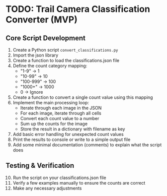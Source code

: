 # TODO: Trail Camera Classification Converter (MVP)

## Core Script Development
1. Create a Python script `convert_classifications.py`
2. Import the json library
3. Create a function to load the classifications.json file
4. Define the count category mapping:
   - "1-9" → 1
   - "10-99" → 10
   - "100-999" → 100
   - "1000+" → 1000
   - 0 → Ignore
5. Create a function to convert a single count value using this mapping
6. Implement the main processing loop:
   - Iterate through each image in the JSON
   - For each image, iterate through all cells
   - Convert each count value to a number
   - Sum up the counts for the image
   - Store the result in a dictionary with filename as key
7. Add basic error handling for unexpected count values
8. Print the results to console or write to a simple output file
9. Add some minimal documentation (comments) to explain what the script does

## Testing & Verification
10. Run the script on your classifications.json file
11. Verify a few examples manually to ensure the counts are correct
12. Make any necessary adjustments